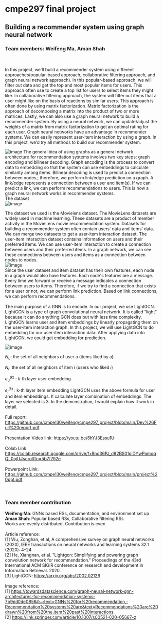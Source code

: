 # cmpe297 final project
## Building a recommender system using graph neural network
### Team members:  Weifeng Ma,  Aman Shah
</br>
</br>
In this project, we'll build a recommender system using different approaches(popular-based approach, collaborative filtering approach, and graph neural network approach). In this popular-based approach, we will filter out data and get the top and most popular items for users. This approach often use to create a top list for users to select items they might like. In collaborative filtering approach, the system will filter out items that a user might like on the basis of reactions by similar users. This approach is often done by using matrix factorization. Matrix factorization is the approach of decomposing a matrix into the product of two or more matrices. Lastly, we can also use a graph neural network to build a recommender system. By using a neural network, we can update/adjust the weights of a matrix from matrix factorization to get an optimal rating for each user. Graph neural networks have an advantage in recommender systems. We can easily represent user-item interaction by using a graph. In this project, we'd try all methods to build our recommender system.  </br>

![image](https://user-images.githubusercontent.com/32551600/206965130-c08d742d-3abb-4d4f-ab8c-1c4834a3116e.png)
The general idea of using graphs as a general network architecture for recommendation systems involves two key steps: graph encoding and bilinear decoding. Graph encoding is the process to convert data to embedding so that the system can use embeddings to calculate similarity among items. Bilinear decoding is used to predict a connection between nodes.; therefore, we perform link/edge prediction on a graph. A link/edge represents a connection between a user and item(s). If we can predict a link, we can perform recommendations to users. This is how a graph neural network works in recommender systems. </br>
The dataset
</br>
![image](https://user-images.githubusercontent.com/32551600/206971731-55c67468-817e-4c05-8aec-68bf36877f84.png)

The dataset we used is the Movielens dataset. The MovieLens datasets are widely used in machine learning. These datasets are a product of member activity in the MovieLens movie recommendation system. Datasets for building a recommender system often contain users' data and items' data. We can merge two datasets to get a user-item interaction dataset. The user-item interaction dataset contains information on users and their preferred items. We can use user-item interaction to create a connection between users and their preferred items. In a graph network, we can see these connections between users and items as a connection between nodes to nodes. 
</br>
![image](https://user-images.githubusercontent.com/32551600/206972619-e0ffe3a2-5c07-425f-b526-b3d15fa6c671.png) </br>
Since the user dataset and item dataset has their own features, each node in a graph would also have features. Each node's features are a message. Every time we forward or receive a message indicates a connection between users to items. Therefore, if we try to find a connection that exists for a user or not, we can perform link prediction. Based on link connections, we can perform recommendations. </br>
</br>
The main purpose of a GNN is to encode. In our project, we use LightGCN. LightGCN is a type of graph convolutional neural network. It is called "light" because it can do anything GCN does but with less time complexity. LightGCN learns user and item embeddings by linearly propagating them on the user-item interaction graph. In this project, we will use LightGCN to do embedding for our user-item interaction data. After applying data into LightGCN, we could get embedding for prediction. </br>

![image](https://user-images.githubusercontent.com/32551600/207019047-3a45112b-4c97-4419-b7b0-6bb92bd46770.png) </br>

$N_u$: the set of all neighbors of user $u$ (items liked by $u$)

$N_i$: the set of all neighbors of item $i$ (users who liked $i$)

$e_u^{(k)}$ : k-th layer user embedding

$e_i^{(k)}$ : k-th layer item embedding
LightGCN uses the above formula for user and item embeddings. It calculate layer combination of embeddings. The layer we selected is 3. In the demonstration, I would explain how it work in detail.
 </br>
 </br>
Full report: https://github.com/cmpe130weifeng/cmpe297_project/blob/main/Dev%26Full%20report.pdf </br>
</br>
Presentation Video link: https://youtu.be/6hYJ3Essu1U </br>
</br>
Colab Link: https://colab.research.google.com/drive/1xBnc36PJ_d82BS01plDYwPomoqQL0ojU#scrollTo=5b7f792e </br>
</br>
Powerpoint Link: https://github.com/cmpe130weifeng/cmpe297_project/blob/main/project%20ppt.pdf </br>
</br>
<br/>
### Team member contribution <br/>
**Weifeng Ma**: GNNs based RSs, documentation, and environment set up <br/>
**Aman Shah**: Popular based RSs, Collaborative filtering RSs <br/>
Works are evenly distributed. Contribution is even. <br/>
</br>
Article reference: </br>
[1] Wu, Zonghan, et al, A comprehensive survey on graph neural networks (2020), IEEE transactions on neural networks and learning systems 32.1 (2020): 4–24. </br>
[2] He, Xiangnan, et al. "Lightgcn: Simplifying and powering graph convolution network for recommendation." Proceedings of the 43rd International ACM SIGIR conference on research and development in Information Retrieval. 2020. </br>
[3] LightGCN: https://arxiv.org/abs/2002.02126 </br>
</br>
Image reference: </br>
[1] https://towardsdatascience.com/graph-neural-network-gnn-architectures-for-recommendation-systems-7b9dd0de0856#:~:text=GNNs%20for%20recommendation,-Recommendation%20systems%20are&text=Recommendations%20are%20drawn%20from%20the,item%20past%20interactions. </br>
[2] https://link.springer.com/article/10.1007/s00521-020-05667-z </br>
